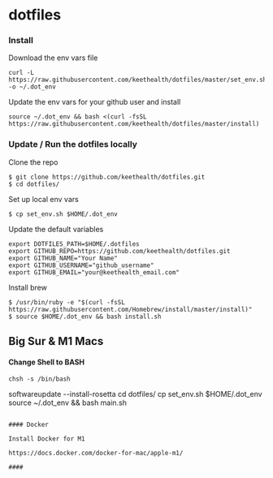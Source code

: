 # dotfiles


### Install

Download the env vars file
```
curl -L https://raw.githubusercontent.com/keethealth/dotfiles/master/set_env.sh -o ~/.dot_env
```

Update the env vars for your github user and install
 ```
source ~/.dot_env && bash <(curl -fsSL https://raw.githubusercontent.com/keethealth/dotfiles/master/install)
```


### Update / Run the dotfiles locally
Clone the repo

```
$ git clone https://github.com/keethealth/dotfiles.git
$ cd dotfiles/
```

Set up local env vars

```
$ cp set_env.sh $HOME/.dot_env
```

Update the default variables
```
export DOTFILES_PATH=$HOME/.dotfiles
export GITHUB_REPO=https://github.com/keethealth/dotfiles.git
export GITHUB_NAME="Your Name"
export GITHUB_USERNAME="github_username"
export GITHUB_EMAIL="your@keethealth_email.com"
```

Install brew

```
$ /usr/bin/ruby -e "$(curl -fsSL https://raw.githubusercontent.com/Homebrew/install/master/install)"
$ source $HOME/.dot_env && bash install.sh  
```



## Big Sur & M1 Macs

#### Change Shell to BASH

```
chsh -s /bin/bash
```
softwareupdate --install-rosetta
cd dotfiles/
cp set_env.sh $HOME/.dot_env
source ~/.dot_env && bash main.sh
```

#### Docker

Install Docker for M1

https://docs.docker.com/docker-for-mac/apple-m1/

####
